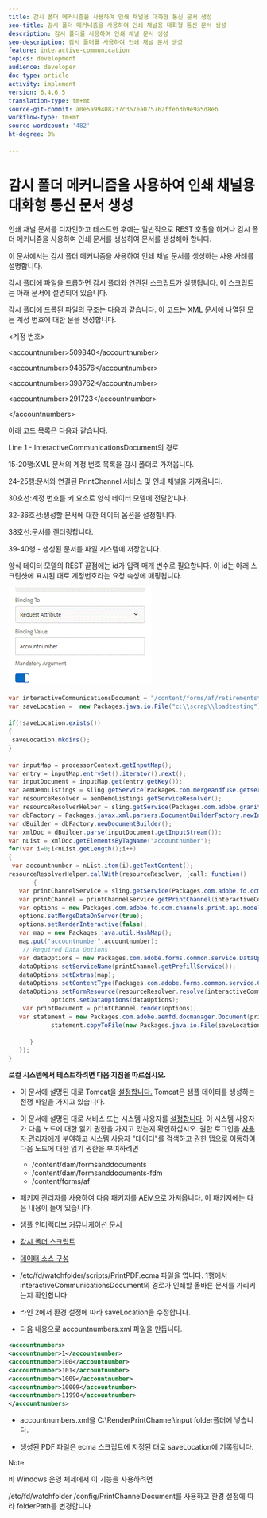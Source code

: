 ```yaml
---
title: 감시 폴더 메커니즘을 사용하여 인쇄 채널용 대화형 통신 문서 생성
seo-title: 감시 폴더 메커니즘을 사용하여 인쇄 채널용 대화형 통신 문서 생성
description: 감시 폴더를 사용하여 인쇄 채널 문서 생성
seo-description: 감시 폴더를 사용하여 인쇄 채널 문서 생성
feature: interactive-communication
topics: development
audience: developer
doc-type: article
activity: implement
version: 6.4,6.5
translation-type: tm+mt
source-git-commit: a0e5a99408237c367ea075762ffeb3b9e9a5d8eb
workflow-type: tm+mt
source-wordcount: '482'
ht-degree: 0%

---
```



# 감시 폴더 메커니즘을 사용하여 인쇄 채널용 대화형 통신 문서 생성

인쇄 채널 문서를 디자인하고 테스트한 후에는 일반적으로 REST 호출을 하거나 감시 폴더 메커니즘을 사용하여 인쇄 문서를 생성하여 문서를 생성해야 합니다.

이 문서에서는 감시 폴더 메커니즘을 사용하여 인쇄 채널 문서를 생성하는 사용 사례를 설명합니다.

감시 폴더에 파일을 드롭하면 감시 폴더와 연관된 스크립트가 실행됩니다. 이 스크립트는 아래 문서에 설명되어 있습니다.

감시 폴더에 드롭된 파일의 구조는 다음과 같습니다. 이 코드는 XML 문서에 나열된 모든 계정 번호에 대한 문을 생성합니다.

&lt;계정 번호>

&lt;accountnumber>509840&lt;/accountnumber>

&lt;accountnumber>948576&lt;/accountnumber>

&lt;accountnumber>398762&lt;/accountnumber>

&lt;accountnumber>291723&lt;/accountnumber>

&lt;/accountnumbers>

아래 코드 목록은 다음과 같습니다.

Line 1 - InteractiveCommunicationsDocument의 경로

15-20행:XML 문서의 계정 번호 목록을 감시 폴더로 가져옵니다.

24-25행:문서와 연결된 PrintChannel 서비스 및 인쇄 채널을 가져옵니다.

30호선:계정 번호를 키 요소로 양식 데이터 모델에 전달합니다.

32-36호선:생성할 문서에 대한 데이터 옵션을 설정합니다.

38호선:문서를 렌더링합니다.

39-40행 - 생성된 문서를 파일 시스템에 저장합니다.

양식 데이터 모델의 REST 끝점에는 id가 입력 매개 변수로 필요합니다. 이 id는 아래 스크린샷에 표시된 대로 계정번호라는 요청 속성에 매핑됩니다.

![requestattribute](assets/requestattributeprintchannel.gif)

```java
var interactiveCommunicationsDocument = "/content/forms/af/retirementstatementprint/channels/print/";
var saveLocation =  new Packages.java.io.File("c:\\scrap\\loadtesting");

if(!saveLocation.exists())
{
 saveLocation.mkdirs();
}

var inputMap = processorContext.getInputMap();
var entry = inputMap.entrySet().iterator().next();
var inputDocument = inputMap.get(entry.getKey());
var aemDemoListings = sling.getService(Packages.com.mergeandfuse.getserviceuserresolver.GetResolver);
var resourceResolver = aemDemoListings.getServiceResolver();
var resourceResolverHelper = sling.getService(Packages.com.adobe.granite.resourceresolverhelper.ResourceResolverHelper);
var dbFactory = Packages.javax.xml.parsers.DocumentBuilderFactory.newInstance();
var dBuilder = dbFactory.newDocumentBuilder();
var xmlDoc = dBuilder.parse(inputDocument.getInputStream());
var nList = xmlDoc.getElementsByTagName("accountnumber");
for(var i=0;i<nList.getLength();i++)
{
 var accountnumber = nList.item(i).getTextContent();
resourceResolverHelper.callWith(resourceResolver, {call: function()
       {
   var printChannelService = sling.getService(Packages.com.adobe.fd.ccm.channels.print.api.service.PrintChannelService);
   var printChannel = printChannelService.getPrintChannel(interactiveCommunicationsDocument);
   var options = new Packages.com.adobe.fd.ccm.channels.print.api.model.PrintChannelRenderOptions();
   options.setMergeDataOnServer(true);
   options.setRenderInteractive(false);
   var map = new Packages.java.util.HashMap();
   map.put("accountnumber",accountnumber);
    // Required Data Options
   var dataOptions = new Packages.com.adobe.forms.common.service.DataOptions(); 
   dataOptions.setServiceName(printChannel.getPrefillService()); 
   dataOptions.setExtras(map); 
   dataOptions.setContentType(Packages.com.adobe.forms.common.service.ContentType.JSON);
   dataOptions.setFormResource(resourceResolver.resolve(interactiveCommunicationsDocument));
            options.setDataOptions(dataOptions); 
    var printDocument = printChannel.render(options);
   var statement = new Packages.com.adobe.aemfd.docmanager.Document(printDocument.getInputStream());
            statement.copyToFile(new Packages.java.io.File(saveLocation+"\\"+accountnumber+".pdf"));

      }
   });
}
```


**로컬 시스템에서 테스트하려면 다음 지침을 따르십시오.**

* 이 문서에 설명된 대로 Tomcat을 [설정합니다.](/help/forms/ic-print-channel-tutorial/partone.md) Tomcat은 샘플 데이터를 생성하는 전쟁 파일을 가지고 있습니다.
* 이 문서에 설명된 대로 서비스 또는 시스템 사용자를 [설정합니다](/help/forms/adaptive-forms/service-user-tutorial-develop.md).
이 시스템 사용자가 다음 노드에 대한 읽기 권한을 가지고 있는지 확인하십시오. 권한 로그인을 [사용자 관리자에게](https://localhost:4502/useradmin) 부여하고 시스템 사용자 &quot;데이터&quot;를 검색하고 권한 탭으로 이동하여 다음 노드에 대한 읽기 권한을 부여하려면
   * /content/dam/formsanddocuments
   * /content/dam/formsanddocuments-fdm
   * /content/forms/af
* 패키지 관리자를 사용하여 다음 패키지를 AEM으로 가져옵니다. 이 패키지에는 다음 내용이 들어 있습니다.


* [샘플 인터랙티브 커뮤니케이션 문서](assets/retirementstatementprint.zip)
* [감시 폴더 스크립트](assets/printchanneldocumentusingwatchedfolder.zip)
* [데이터 소스 구성](assets/datasource.zip)

* /etc/fd/watchfolder/scripts/PrintPDF.ecma 파일을 엽니다. 1행에서 interactiveCommunicationsDocument의 경로가 인쇄할 올바른 문서를 가리키는지 확인합니다

* 라인 2에서 환경 설정에 따라 saveLocation을 수정합니다.

* 다음 내용으로 accountnumbers.xml 파일을 만듭니다.

```xml
<accountnumbers>
<accountnumber>1</accountnumber>
<accountnumber>100</accountnumber>
<accountnumber>101</accountnumber>
<accountnumber>1009</accountnumber>
<accountnumber>10009</accountnumber>
<accountnumber>11990</accountnumber>
</accountnumbers>
```


* accountnumbers.xml을 C:\RenderPrintChannel\input folder폴더에 넣습니다.

* 생성된 PDF 파일은 ecma 스크립트에 지정된 대로 saveLocation에 기록됩니다.

>[!NOTE]
>
>비 Windows 운영 체제에서 이 기능을 사용하려면
>
>/etc/fd/watchfolder /config/PrintChannelDocument를 사용하고 환경 설정에 따라 folderPath를 변경합니다

